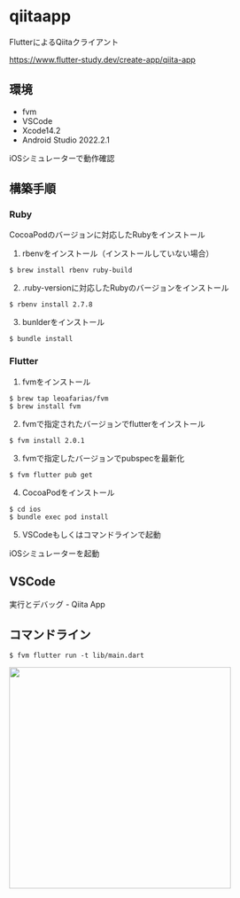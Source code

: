 # qiitaapp

FlutterによるQiitaクライアント

https://www.flutter-study.dev/create-app/qiita-app

## 環境

* fvm
* VSCode
* Xcode14.2
* Android Studio 2022.2.1

iOSシミュレーターで動作確認

## 構築手順

### Ruby

CocoaPodのバージョンに対応したRubyをインストール

1. rbenvをインストール（インストールしていない場合）

```
$ brew install rbenv ruby-build
```

2. .ruby-versionに対応したRubyのバージョンをインストール

```
$ rbenv install 2.7.8
```

3. bunlderをインストール

```
$ bundle install
```

### Flutter

1. fvmをインストール

```
$ brew tap leoafarias/fvm
$ brew install fvm
```

2. fvmで指定されたバージョンでflutterをインストール

```
$ fvm install 2.0.1
```

3. fvmで指定したバージョンでpubspecを最新化

```
$ fvm flutter pub get
```

4. CocoaPodをインストール

```
$ cd ios
$ bundle exec pod install
```

5. VSCodeもしくはコマンドラインで起動

iOSシミュレーターを起動

## VSCode

実行とデバッグ - Qiita App

## コマンドライン

```
$ fvm flutter run -t lib/main.dart
```

<img src="https://github.com/arcadit/flutter-study-samples/assets/8144028/0e9367e6-043d-484e-a4e1-db324f6fc266" width="400" />
